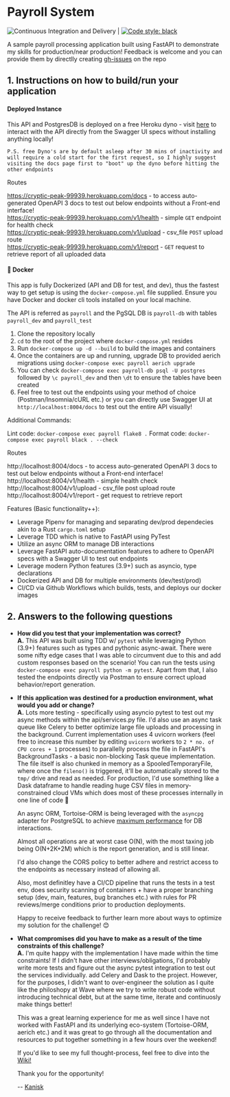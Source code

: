 # Payroll System

![Continuous Integration and Delivery](https://github.com/chakrakan/tdd-payroll-fastapi/workflows/Continuous%20Integration%20and%20Delivery/badge.svg?branch=main) | [![Code style: black](https://img.shields.io/badge/code%20style-black-000000.svg)](https://github.com/psf/black)


A sample payroll processing application built using FastAPI to demonstrate my skills for production/near production!
Feedback is welcome and you can provide them by directlly creating [gh-issues](https://github.com/chakrakan/tdd-payroll-fastapi/issues) on the repo

## 1. Instructions on how to build/run your application

#### Deployed Instance

This API and PostgresDB is deployed on a free Heroku dyno - visit [here](https://cryptic-peak-99939.herokuapp.com/docs) to interact with the API directly from the Swagger UI specs without installing anything locally!

`P.S. free Dyno's are by default asleep after 30 mins of inactivity and will require a cold start for the first request, so I highly suggest visiting the docs page first to "boot" up the dyno before hitting the other endpoints`

Routes

https://cryptic-peak-99939.herokuapp.com/docs - to access auto-generated OpenAPI 3 docs to test out below endpoints without a Front-end interface!  
https://cryptic-peak-99939.herokuapp.com/v1/health - simple `GET` endpoint for health check  
https://cryptic-peak-99939.herokuapp.com/v1/upload - csv_file `POST` upload route  
https://cryptic-peak-99939.herokuapp.com/v1/report - `GET` request to retrieve report of all uploaded data

#### 🐳 Docker

This app is fully Dockerized (API and DB for test, and dev), thus the fastest way to get setup is using the `docker-compose.yml` file supplied. Ensure you have Docker and docker cli tools installed on your local machine.

The API is referred as `payroll` and the PgSQL DB is `payroll-db` with tables `payroll_dev` and `payroll_test`

1. Clone the repository locally
2. `cd` to the root of the project where `docker-compose.yml` resides
3. Run `docker-compose up -d --build` to build the images and containers
4. Once the containers are up and running, upgrade DB to provided aerich migrations using `docker-compose exec payroll aerich upgrade`
5. You can check `docker-compose exec payroll-db psql -U postgres` followed by `\c payroll_dev` and then `\dt` to ensure the tables have been created
6. Feel free to test out the endpoints using your method of choice (Postman/Insomnia/cURL etc.) or you can directly use Swagger UI at `http://localhost:8004/docs` to test out the entire API visually!

Additional Commands:

Lint code: `docker-compose exec payroll flake8 .`
Format code: `docker-compose exec payroll black . --check`

Routes

http://localhost:8004/docs - to access auto-generated OpenAPI 3 docs to test out below endpoints without a Front-end interface!  
http://localhost:8004/v1/health - simple health check  
http://localhost:8004/v1/upload - csv_file post upload route  
http://localhost:8004/v1/report - get request to retrieve report

Features (Basic functionality++):

- Leverage Pipenv for managing and separating dev/prod dependecies akin to a Rust `cargo.toml` setup
- Leverage TDD which is native to FastAPI using PyTest
- Utilize an async ORM to manage DB interactions
- Leverage FastAPI auto-documentation features to adhere to OpenAPI specs with a Swagger UI to test out endpoints
- Leverage modern Python features (3.9+) such as asyncio, type declarations
- Dockerized API and DB for multiple environments (dev/test/prod)
- CI/CD via Github Workflows which builds, tests, and deploys our docker images

## 2. Answers to the following questions

- **How did you test that your implementation was correct?**  
  **A.** This API was built using TDD w/ `pytest` while leveraging Python (3.9+) features such as types and pythonic async-await. There were some nifty edge cases that I was able to circumvent due to this and add custom responses based on the scenario! You can run the tests using `docker-compose exec payroll python -m pytest`. Apart from that, I also tested the endpoints directly via Postman to ensure correct upload behavior/report generation.

- **If this application was destined for a production environment, what would you add or change?**  
  **A.** Lots more testing - specifically using asyncio pytest to test out my async methods within the api/services.py file. I'd also use an async task queue like Celery to better optimize large file uploads and processing in the background. Current implementation uses 4 uvicorn workers (feel free to increase this number by editing `uvicorn` workers to `2 * no. of CPU cores + 1` processes) to parallelly process the file in FastAPI's BackgroundTasks - a basic non-blocking Task queue implementation. The file itself is also chunked in memory as a SpooledTemporaryFile, where once the `fileno()` is triggered, it'll be automatically stored to the `tmp/` drive and read as needed. For production, I'd use something like a Dask dataframe to handle reading huge CSV files in memory-constrained cloud VMs which does most of these processes internally in one line of code 🤯

  An async ORM, Tortoise-ORM is being leveraged with the `asyncpg` adapter for PostgreSQL to achieve [maximum performance](https://github.com/tortoise/orm-benchmarks#quick-analysis) for DB interactions.

  Almost all operations are at worst case O(N), with the most taxing job being O(N+2K+2M) which is the report generation, and is still linear.

  I'd also change the CORS policy to better adhere and restrict access to the endpoints as necessary instead of allowing all.

  Also, most definitley have a CI/CD pipeline that runs the tests in a test env, does security scanning of containers + have a proper branching setup (dev, main, features, bug branches etc.) with rules for PR reviews/merge conditions prior to production deployments.

  Happy to receive feedback to further learn more about ways to optimize my solution for the challenge! 😊

- **What compromises did you have to make as a result of the time constraints of this challenge?**  
  **A.** I'm quite happy with the implementation I have made within the time constraints! If I didn't have other interviews/obligations, I'd probably write more tests and figure out the async pytest integration to test out the services individually. add Celery and Dask to the project. However, for the purposes, I didn't want to over-engineer the solution as I quite like the philoshopy at Wave where we try to write robust code without introducing technical debt, but at the same time, iterate and continuosly make things better!

  This was a great learning experience for me as well since I have not worked with FastAPI and its underlying eco-system (Tortoise-ORM, aerich etc.) and it was great to go through all the documentation and resources to put together something in a few hours over the weekend!

  If you'd like to see my full thought-process, feel free to dive into the [Wiki!](https://github.com/chakrakan/tdd-payroll-fastapi/wiki)

  Thank you for the opportunity!

  -- [Kanisk](https://kanisk.live/)
